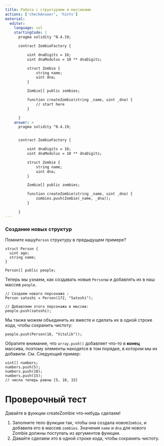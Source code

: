 ```yaml
---
title: Работа с структурами и массивами
actions: ['checkAnswer', 'hints']
material:
  editor:
    language: sol
    startingCode: |
      pragma solidity ^0.4.19;

      contract ZombieFactory {

          uint dnaDigits = 16;
          uint dnaModulus = 10 ** dnaDigits;

          struct Zombie {
              string name;
              uint dna;
          }

          Zombie[] public zombies;

          function createZombie(string _name, uint _dna) {
              // start here
          }

      }
    answer: >
      pragma solidity ^0.4.19;


      contract ZombieFactory {

          uint dnaDigits = 16;
          uint dnaModulus = 10 ** dnaDigits;

          struct Zombie {
              string name;
              uint dna;
          }

          Zombie[] public zombies;

          function createZombie(string _name, uint _dna) {
              zombies.push(Zombie(_name, _dna));
          }

      }
---
```


### Создание новых структур 

Помните нашу`Person` структуру в предыдущем примере?

```
struct Person {
  uint age;
  string name;
}

Person[] public people;
```

Теперь мы узнаем, как создавать новые `Person`ы и добавлять их в наш массив `people`.


```
// Создаем нового персонажа :
Person satoshi = Person(172, "Satoshi");

// Добавляем этого персонажа в массив:
people.push(satoshi);
```

Мы также можем объединить их вместе и сделать их в одной строке кода, чтобы сохранить чистоту:


```
people.push(Person(16, "Vitalik"));
```

Обратите внимание, что `array.push()` добавляет что-то в **конец** массива, поэтому элементы находятся в том порядке, в котором мы их добавили. См. Следующий пример:

```
uint[] numbers;
numbers.push(5);
numbers.push(10);
numbers.push(15);
// числа теперь равны [5, 10, 15]
```

# Проверочный тест

Давайте в функции createZombie что-нибудь сделаем!

1. Заполните тело функции так, чтобы она создала новое`Zombie`, и добавила его в массив `zombies`. Значения `name` и `dna` для нового Zombie должны поступать из аргументов функции.
2. Давайте сделаем это в одной строке кода, чтобы сохранить чистоту.
